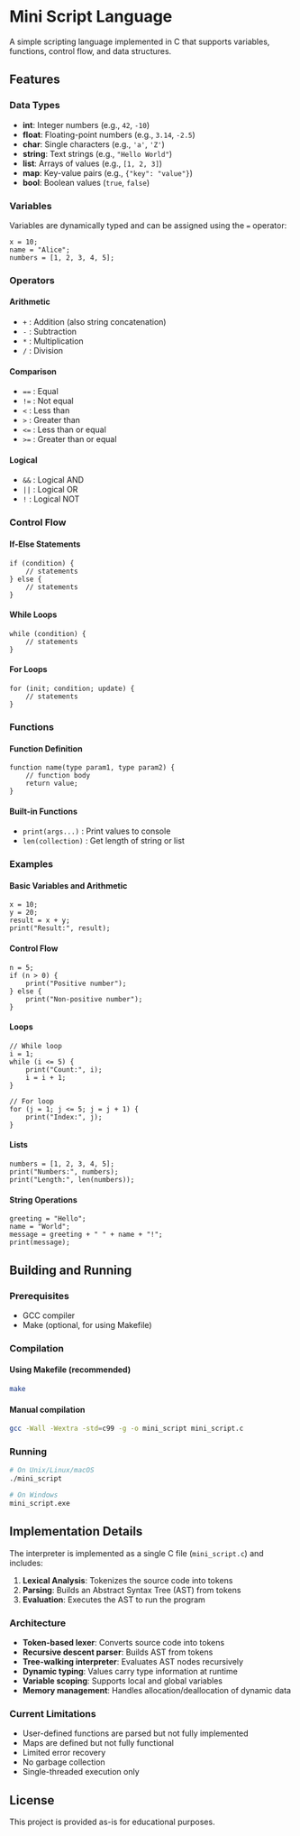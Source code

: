 # Mini Script Language

A simple scripting language implemented in C that supports variables, functions, control flow, and data structures.

## Features

### Data Types
- **int**: Integer numbers (e.g., `42`, `-10`)
- **float**: Floating-point numbers (e.g., `3.14`, `-2.5`)
- **char**: Single characters (e.g., `'a'`, `'Z'`)
- **string**: Text strings (e.g., `"Hello World"`)
- **list**: Arrays of values (e.g., `[1, 2, 3]`)
- **map**: Key-value pairs (e.g., `{"key": "value"}`)
- **bool**: Boolean values (`true`, `false`)

### Variables
Variables are dynamically typed and can be assigned using the `=` operator:

```
x = 10;
name = "Alice";
numbers = [1, 2, 3, 4, 5];
```

### Operators

#### Arithmetic
- `+` : Addition (also string concatenation)
- `-` : Subtraction
- `*` : Multiplication
- `/` : Division

#### Comparison
- `==` : Equal
- `!=` : Not equal
- `<` : Less than
- `>` : Greater than
- `<=` : Less than or equal
- `>=` : Greater than or equal

#### Logical
- `&&` : Logical AND
- `||` : Logical OR
- `!` : Logical NOT

### Control Flow

#### If-Else Statements
```
if (condition) {
    // statements
} else {
    // statements
}
```

#### While Loops
```
while (condition) {
    // statements
}
```

#### For Loops
```
for (init; condition; update) {
    // statements
}
```

### Functions

#### Function Definition
```
function name(type param1, type param2) {
    // function body
    return value;
}
```

#### Built-in Functions
- `print(args...)` : Print values to console
- `len(collection)` : Get length of string or list

### Examples

#### Basic Variables and Arithmetic
```
x = 10;
y = 20;
result = x + y;
print("Result:", result);
```

#### Control Flow
```
n = 5;
if (n > 0) {
    print("Positive number");
} else {
    print("Non-positive number");
}
```

#### Loops
```
// While loop
i = 1;
while (i <= 5) {
    print("Count:", i);
    i = i + 1;
}

// For loop
for (j = 1; j <= 5; j = j + 1) {
    print("Index:", j);
}
```

#### Lists
```
numbers = [1, 2, 3, 4, 5];
print("Numbers:", numbers);
print("Length:", len(numbers));
```

#### String Operations
```
greeting = "Hello";
name = "World";
message = greeting + " " + name + "!";
print(message);
```

## Building and Running

### Prerequisites
- GCC compiler
- Make (optional, for using Makefile)

### Compilation

#### Using Makefile (recommended)
```bash
make
```

#### Manual compilation
```bash
gcc -Wall -Wextra -std=c99 -g -o mini_script mini_script.c
```

### Running
```bash
# On Unix/Linux/macOS
./mini_script

# On Windows
mini_script.exe
```

## Implementation Details

The interpreter is implemented as a single C file (`mini_script.c`) and includes:

1. **Lexical Analysis**: Tokenizes the source code into tokens
2. **Parsing**: Builds an Abstract Syntax Tree (AST) from tokens
3. **Evaluation**: Executes the AST to run the program

### Architecture
- **Token-based lexer**: Converts source code into tokens
- **Recursive descent parser**: Builds AST from tokens
- **Tree-walking interpreter**: Evaluates AST nodes recursively
- **Dynamic typing**: Values carry type information at runtime
- **Variable scoping**: Supports local and global variables
- **Memory management**: Handles allocation/deallocation of dynamic data

### Current Limitations
- User-defined functions are parsed but not fully implemented
- Maps are defined but not fully functional
- Limited error recovery
- No garbage collection
- Single-threaded execution only

## License

This project is provided as-is for educational purposes.

